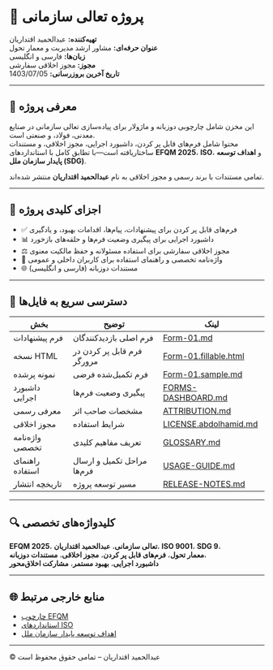 # 🌟 پروژه تعالی سازمانی  
**تهیه‌کننده:** عبدالحمید اقتداریان  
**عنوان حرفه‌ای:** مشاور ارشد مدیریت و معمار تحول  
**زبان‌ها:** فارسی و انگلیسی  
**مجوز:** مجوز اخلاقی سفارشی  
**تاریخ آخرین بروزرسانی:** 1403/07/05  

---

## 🎯 معرفی پروژه

این مخزن شامل چارچوبی دو‌زبانه و ماژولار برای پیاده‌سازی تعالی سازمانی در صنایع معدنی، فولاد، و صنعتی است.  
محتوا شامل فرم‌های قابل پر کردن، داشبورد اجرایی، مجوز اخلاقی، و مستندات ساختاریافته است—با تطابق کامل با استانداردهای **EFQM 2025**، **ISO**، و **اهداف توسعه پایدار سازمان ملل (SDG)**.

تمامی مستندات با برند رسمی و مجوز اخلاقی به نام **عبدالحمید اقتداریان** منتشر شده‌اند.

---

## 🧩 اجزای کلیدی پروژه

- ✅ فرم‌های قابل پر کردن برای پیشنهادات، پیام‌ها، اقدامات بهبود، و یادگیری  
- 📊 داشبورد اجرایی برای پیگیری وضعیت فرم‌ها و حلقه‌های بازخورد  
- ⚖️ مجوز اخلاقی سفارشی برای استفاده مسئولانه و حفظ مالکیت معنوی  
- 📘 واژه‌نامه تخصصی و راهنمای استفاده برای کاربران داخلی و عمومی  
- 🌐 مستندات دو‌زبانه (فارسی و انگلیسی)

---

## 📂 دسترسی سریع به فایل‌ها

| بخش | توضیح | لینک |
|------|-------|------|
| فرم پیشنهادات | فرم اصلی بازدیدکنندگان | [Form-01.md](Form-01.md)  
| نسخه HTML | فرم قابل پر کردن در مرورگر | [Form-01.fillable.html](Form-01.fillable.html)  
| نمونه پرشده | فرم تکمیل‌شده فرضی | [Form-01.sample.md](Form-01.sample.md)  
| داشبورد اجرایی | پیگیری وضعیت فرم‌ها | [FORMS-DASHBOARD.md](FORMS-DASHBOARD.md)  
| معرفی رسمی | مشخصات صاحب اثر | [ATTRIBUTION.md](ATTRIBUTION.md)  
| مجوز اخلاقی | شرایط استفاده | [LICENSE.abdolhamid.md](LICENSE.abdolhamid.md)  
| واژه‌نامه تخصصی | تعریف مفاهیم کلیدی | [GLOSSARY.md](GLOSSARY.md)  
| راهنمای استفاده | مراحل تکمیل و ارسال فرم‌ها | [USAGE-GUIDE.md](USAGE-GUIDE.md)  
| تاریخچه انتشار | مسیر توسعه پروژه | [RELEASE-NOTES.md](RELEASE-NOTES.md)

---

## 🔍 کلیدواژه‌های تخصصی

**EFQM 2025**، **تعالی سازمانی**، **عبدالحمید اقتداریان**، **ISO 9001**، **SDG 9**،  
**معمار تحول**، **فرم‌های قابل پر کردن**، **مجوز اخلاقی**، **مستندات دو‌زبانه**،  
**داشبورد اجرایی**، **بهبود مستمر**، **مشارکت اخلاق‌محور**

---

## 🌐 منابع خارجی مرتبط

- [چارچوب EFQM](https://efqm.org)  
- [استانداردهای ISO](https://www.iso.org/standards.html)  
- [اهداف توسعه پایدار سازمان ملل](https://sdgs.un.org/goals)

---

© عبدالحمید اقتداریان – تمامی حقوق محفوظ است  

